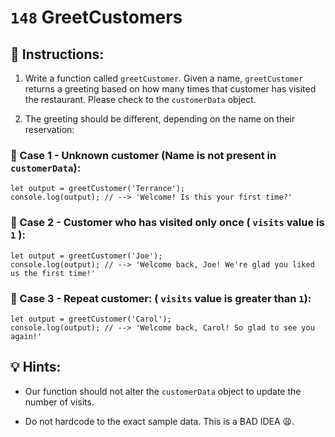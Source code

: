 # `148` GreetCustomers

## 📝 Instructions:

1. Write a function called `greetCustomer`. Given a name, `greetCustomer` returns a greeting based on how many times that customer has visited the restaurant. Please check to the `customerData` object. 

2. The greeting should be different, depending on the name on their reservation:

### 📎 Case 1 - Unknown customer (Name is not present in `customerData`): 

```Js
let output = greetCustomer('Terrance');
console.log(output); // --> 'Welcome! Is this your first time?'
```

### 📎 Case 2 - Customer who has visited only once ( `visits` value is `1` ):

```Js
let output = greetCustomer('Joe');
console.log(output); // --> 'Welcome back, Joe! We're glad you liked us the first time!'
```

### 📎 Case 3 - Repeat customer: ( `visits` value is greater than `1`):

```Js
let output = greetCustomer('Carol');
console.log(output); // --> 'Welcome back, Carol! So glad to see you again!'
```

## 💡 Hints:

+ Our function should not alter the `customerData` object to update the number of visits.

+ Do not hardcode to the exact sample data. This is a BAD IDEA 😩.

